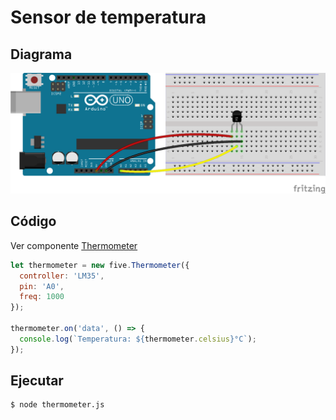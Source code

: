 # Sensor de temperatura

## Diagrama

![Sensor de temperatura](lm35.png)


## Código

Ver componente [Thermometer](http://johnny-five.io/api/thermometer/)

```js
let thermometer = new five.Thermometer({
  controller: 'LM35',
  pin: 'A0',
  freq: 1000
});

thermometer.on('data', () => {
  console.log(`Temperatura: ${thermometer.celsius}°C`);
});
```

## Ejecutar

```bash
$ node thermometer.js
```
